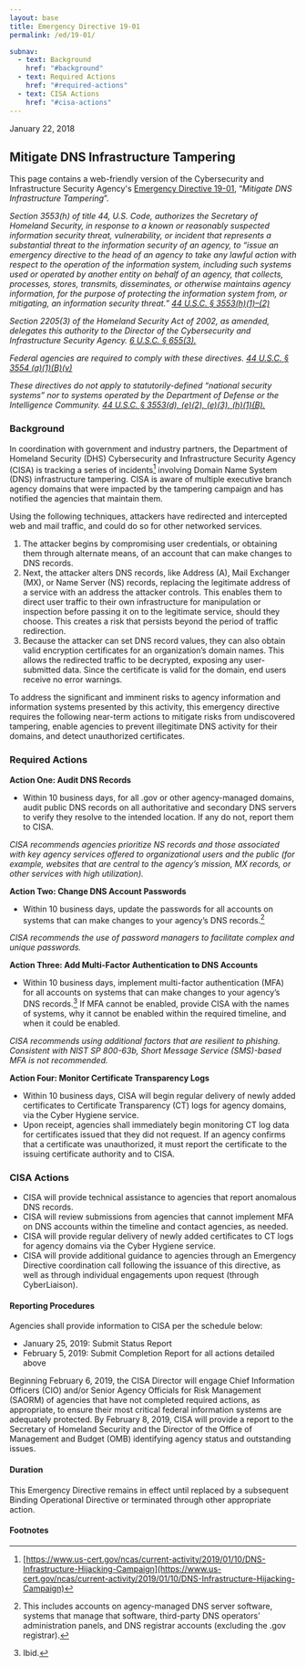 ```yaml
---
layout: base
title: Emergency Directive 19-01
permalink: /ed/19-01/

subnav:
  - text: Background
    href: "#background"
  - text: Required Actions
    href: "#required-actions"
  - text: CISA Actions
    href: "#cisa-actions"
---
```

January 22, 2018
## Mitigate DNS Infrastructure Tampering

This page contains a web-friendly version of the Cybersecurity and Infrastructure Security Agency's [Emergency Directive 19-01](/assets/report/ed-19-01.pdf), “_Mitigate DNS Infrastructure Tampering_”.

*Section 3553(h) of title 44, U.S. Code, authorizes the Secretary of Homeland Security, in response to a known or reasonably suspected information security threat, vulnerability, or incident that represents a substantial threat to the information security of an agency, to “issue an emergency directive to the head of an agency to take any lawful action with respect to the operation of the information system, including such systems used or operated by another entity on behalf of an agency, that collects, processes, stores, transmits, disseminates, or otherwise maintains agency information, for the purpose of protecting the information system from, or mitigating, an information security threat.” [44 U.S.C. § 3553(h)(1)–(2)](http://uscode.house.gov/view.xhtml?req=(title:44%20section:3553%20edition:prelim)%20OR%20(granuleid:USC-prelim-title44-section3553)&f=treesort&edition=prelim&num=0&jumpTo=true)*

*Section 2205(3) of the Homeland Security Act of 2002, as amended, delegates this authority to the Director of the Cybersecurity and Infrastructure Security Agency. [6 U.S.C. § 655(3).](http://uscode.house.gov/view.xhtml?req=(title:6%20section:655%20edition:prelim)%20OR%20(granuleid:USC-prelim-title6-section655)&f=treesort&edition=prelim&num=0&jumpTo=true)*

*Federal agencies are required to comply with these directives. [44 U.S.C. § 3554 (a)(1)(B)(v)](http://uscode.house.gov/view.xhtml?req=(title:44%20section:3554%20edition:prelim)%20OR%20(granuleid:USC-prelim-title44-section3554)&f=treesort&edition=prelim&num=0&jumpTo=true)*

*These directives do not apply to statutorily-defined “national security systems” nor to systems operated by the Department of Defense or the Intelligence Community. [44 U.S.C. § 3553(d), (e)(2), (e)(3), (h)(1)(B).](http://uscode.house.gov/view.xhtml?req=(title:44%20section:3553%20edition:prelim)%20OR%20(granuleid:USC-prelim-title44-section3553)&f=treesort&edition=prelim&num=0&jumpTo=true)*

### Background

In coordination with government and industry partners, the Department of Homeland Security (DHS) Cybersecurity and Infrastructure Security Agency (CISA) is tracking a series of incidents[^1]  involving Domain Name System (DNS) infrastructure tampering. CISA is aware of multiple executive branch agency domains that were impacted by the tampering campaign and has notified the agencies that maintain them.

Using the following techniques, attackers have redirected and intercepted web and mail traffic, and could do so for other networked services.

1.  The attacker begins by compromising user credentials, or obtaining them through alternate means, of an account that can make changes to DNS records.
2.	Next, the attacker alters DNS records, like Address (A), Mail Exchanger (MX), or Name Server (NS) records, replacing the legitimate address of a service with an address the attacker controls. This enables them to direct user traffic to their own infrastructure for manipulation or inspection before passing it on to the legitimate service, should they choose. This creates a risk that persists beyond the period of traffic redirection.
3.	Because the attacker can set DNS record values, they can also obtain valid encryption certificates for an organization’s domain names. This allows the redirected traffic to be decrypted, exposing any user-submitted data. Since the certificate is valid for the domain, end users receive no error warnings.

To address the significant and imminent risks to agency information and information systems presented by this activity, this emergency directive requires the following near-term actions to mitigate risks from undiscovered tampering, enable agencies to prevent illegitimate DNS activity for their domains, and detect unauthorized certificates.

### Required Actions

**Action One: Audit DNS Records**

* Within 10 business days, for all .gov or other agency-managed domains, audit public DNS records on all authoritative and secondary DNS servers to verify they resolve to the intended location. If any do not, report them to CISA.

*CISA recommends agencies prioritize NS records and those associated with key agency services offered to organizational users and the public (for example, websites that are central to the agency’s mission, MX records, or other services with high utilization).*

**Action Two: Change DNS Account Passwords**

* Within 10 business days, update the passwords for all accounts on systems that can make changes to your agency’s DNS records.[^2]

*CISA recommends the use of password managers to facilitate complex and unique passwords.*

**Action Three: Add Multi-Factor Authentication to DNS Accounts**

* Within 10 business days, implement multi-factor authentication (MFA) for all accounts on systems that can make changes to your agency’s DNS records.[^3] If MFA cannot be enabled, provide CISA with the names of systems, why it cannot be enabled within the required timeline, and when it could be enabled.

*CISA recommends using additional factors that are resilient to phishing. Consistent with NIST SP 800-63b, Short Message Service (SMS)-based MFA is not recommended.*

**Action Four: Monitor Certificate Transparency Logs**

* Within 10 business days, CISA will begin regular delivery of newly added certificates to Certificate Transparency (CT) logs for agency domains, via the Cyber Hygiene service.
* Upon receipt, agencies shall immediately begin monitoring CT log data for certificates issued that they did not request. If an agency confirms that a certificate was unauthorized, it must report the certificate to the issuing certificate authority and to CISA.

### CISA Actions
* CISA will provide technical assistance to agencies that report anomalous DNS records.
* CISA will review submissions from agencies that cannot implement MFA on DNS accounts within the timeline and contact agencies, as needed.
* CISA will provide regular delivery of newly added certificates to CT logs for agency domains via the Cyber Hygiene service.
* CISA will provide additional guidance to agencies through an Emergency Directive coordination call following the issuance of this directive, as well as through individual engagements upon request (through CyberLiaison).

#### Reporting Procedures
Agencies shall provide information to CISA per the schedule below:
* January 25, 2019: Submit Status Report
* February 5, 2019: Submit Completion Report for all actions detailed above

Beginning February 6, 2019, the CISA Director will engage Chief Information Officers (CIO) and/or Senior Agency Officials for Risk Management (SAORM) of agencies that have not completed required actions, as appropriate, to ensure their most critical federal information systems are adequately protected. By February 8, 2019, CISA will provide a report to the Secretary of Homeland Security and the Director of the Office of Management and Budget (OMB) identifying agency status and outstanding issues.

#### Duration
This Emergency Directive remains in effect until replaced by a subsequent Binding Operational Directive or terminated through other appropriate action.

#### Footnotes

[^1]: [https://www.us-cert.gov/ncas/current-activity/2019/01/10/DNS-Infrastructure-Hijacking-Campaign](https://www.us-cert.gov/ncas/current-activity/2019/01/10/DNS-Infrastructure-Hijacking-Campaign)
[^2]: This includes accounts on agency-managed DNS server software, systems that manage that software, third-party DNS operators’ administration panels, and DNS registrar accounts (excluding the .gov registrar).
[^3]: Ibid.
